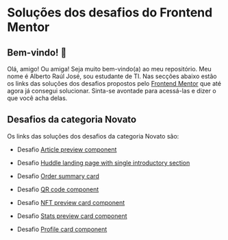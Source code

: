 # Soluções dos desafios do Frontend Mentor

## Bem-vindo! 👋

 Olá, amigo! Ou amiga! Seja muito bem-vindo(a) ao meu repositório. Meu nome é Alberto Raúl José, sou estudante de TI. Nas secções abaixo estão os links das soluções dos desafios propostos pelo [Frontend Mentor](https://www.frontendmentor.io/challenges) que até agora já consegui solucionar. Sinta-se avontade para acessá-las e dizer o que você acha delas.

## Desafios da categoria Novato

Os links das soluções dos desafios da categoria Novato são:

- Desafio [Article preview component](https://albertorauljose.github.io/desafios-do-frontendmentor/article-preview-component/index.html)

- Desafio [Huddle landing page with single introductory section](https://albertorauljose.github.io/desafios-do-frontendmentor/huddle-landing-page-with-single-introductory-section/index.html)

- Desafio [Order summary card](https://albertorauljose.github.io/desafios-do-frontendmentor/order-summary-component/index.html)

- Desafio [QR code component](https://albertorauljose.github.io/desafios-do-frontendmentor/qr-code-component/index.html)

- Desafio [NFT preview card component](https://albertorauljose.github.io/desafios-do-frontendmentor/nft-preview-card-component/index.html)

- Desafio [Stats preview card component](https://albertorauljose.github.io/desafios-do-frontendmentor/stats-preview-card-component/index.html)

- Desafio [Profile card component](https://albertorauljose.github.io/desafios-do-frontendmentor/profile-card-component/index.html)
